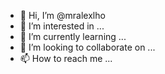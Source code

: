 - 👋 Hi, I’m @mralexlho
- 👀 I’m interested in ...
- 🌱 I’m currently learning ...
- 💞️ I’m looking to collaborate on ...
- 📫 How to reach me ...

<!---
mralexlho/mralexlho is a ✨ special ✨ repository because its `README.md` (this file) appears on your GitHub profile.
You can click the Preview link to take a look at your changes.
--->
